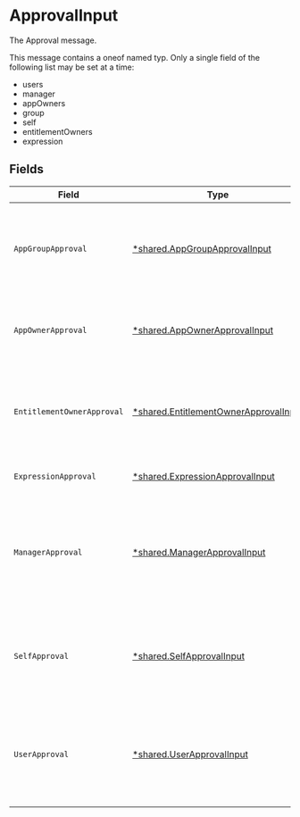 # ApprovalInput

The Approval message.

This message contains a oneof named typ. Only a single field of the following list may be set at a time:
  - users
  - manager
  - appOwners
  - group
  - self
  - entitlementOwners
  - expression



## Fields

| Field                                                                                                                                           | Type                                                                                                                                            | Required                                                                                                                                        | Description                                                                                                                                     |
| ----------------------------------------------------------------------------------------------------------------------------------------------- | ----------------------------------------------------------------------------------------------------------------------------------------------- | ----------------------------------------------------------------------------------------------------------------------------------------------- | ----------------------------------------------------------------------------------------------------------------------------------------------- |
| `AppGroupApproval`                                                                                                                              | [*shared.AppGroupApprovalInput](../../../pkg/models/shared/appgroupapprovalinput.md)                                                            | :heavy_minus_sign:                                                                                                                              | The AppGroupApproval object provides the configuration for setting a group as the approvers of an approval policy step.                         |
| `AppOwnerApproval`                                                                                                                              | [*shared.AppOwnerApprovalInput](../../../pkg/models/shared/appownerapprovalinput.md)                                                            | :heavy_minus_sign:                                                                                                                              | App owner approval provides the configuration for an approval step when the app owner is the target.                                            |
| `EntitlementOwnerApproval`                                                                                                                      | [*shared.EntitlementOwnerApprovalInput](../../../pkg/models/shared/entitlementownerapprovalinput.md)                                            | :heavy_minus_sign:                                                                                                                              | The entitlement owner approval allows configuration of the approval step when the target approvers are the entitlement owners.                  |
| `ExpressionApproval`                                                                                                                            | [*shared.ExpressionApprovalInput](../../../pkg/models/shared/expressionapprovalinput.md)                                                        | :heavy_minus_sign:                                                                                                                              | The ExpressionApproval message.                                                                                                                 |
| `ManagerApproval`                                                                                                                               | [*shared.ManagerApprovalInput](../../../pkg/models/shared/managerapprovalinput.md)                                                              | :heavy_minus_sign:                                                                                                                              | The manager approval object provides configuration options for approval when the target of the approval is the manager of the user in the task. |
| `SelfApproval`                                                                                                                                  | [*shared.SelfApprovalInput](../../../pkg/models/shared/selfapprovalinput.md)                                                                    | :heavy_minus_sign:                                                                                                                              | The self approval object describes the configuration of a policy step that needs to be approved by the target of the request.                   |
| `UserApproval`                                                                                                                                  | [*shared.UserApprovalInput](../../../pkg/models/shared/userapprovalinput.md)                                                                    | :heavy_minus_sign:                                                                                                                              | The user approval object describes the approval configuration of a policy step that needs to be approved by a specific list of users.           |